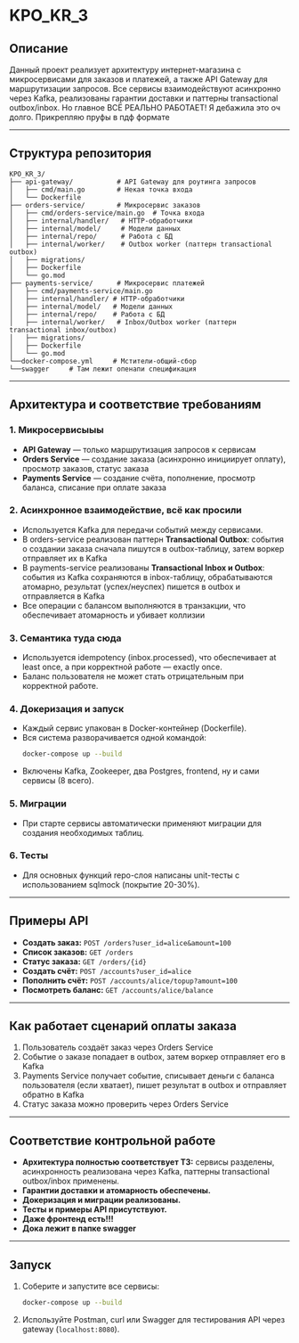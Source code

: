 # KPO_KR_3 

## Описание

Данный проект реализует архитектуру интернет-магазина с микросервисами для заказов и платежей, а также API Gateway для маршрутизации запросов. Все сервисы взаимодействуют асинхронно через Kafka, реализованы гарантии доставки и паттерны transactional outbox/inbox. Но главное ВСЁ РЕАЛЬНО РАБОТАЕТ! Я дебажила это оч долго. Прикрепляю пруфы в пдф формате

---

## Структура репозитория

```
KPO_KR_3/
├── api-gateway/           # API Gateway для роутинга запросов
│   ├── cmd/main.go        # Некая точка входа
│   └── Dockerfile         
├── orders-service/        # Микросервис заказов
│   ├── cmd/orders-service/main.go  # Точка входа
│   ├── internal/handler/   # HTTP-обработчики
│   ├── internal/model/     # Модели данных
│   ├── internal/repo/      # Работа с БД
│   ├── internal/worker/    # Outbox worker (паттерн transactional outbox)
│   ├── migrations/        
│   ├── Dockerfile         
│   └── go.mod             
├── payments-service/      # Микросервис платежей
│   ├── cmd/payments-service/main.go
│   ├── internal/handler/ # HTTP-обработчики
│   ├── internal/model/   # Модели данных
│   ├── internal/repo/    # Работа с БД
│   ├── internal/worker/   # Inbox/Outbox worker (паттерн transactional inbox/outbox)
│   ├── migrations/        
│   ├── Dockerfile         
│   └── go.mod             
└──docker-compose.yml     # Мстители-общий-сбор
└──swagger     # Там лежит опенапи спецификация
```

---

## Архитектура и соответствие требованиям

### 1. Микросервисыыы
- **API Gateway** — только маршрутизация запросов к сервисам
- **Orders Service** — создание заказа (асинхронно инициирует оплату), просмотр заказов, статус заказа
- **Payments Service** — создание счёта, пополнение, просмотр баланса, списание при оплате заказа

### 2. Асинхронное взаимодействие, всё как просили
- Используется Kafka для передачи событий между сервисами.
- В orders-service реализован паттерн **Transactional Outbox**: события о создании заказа сначала пишутся в outbox-таблицу, затем воркер отправляет их в Kafka
- В payments-service реализованы **Transactional Inbox и Outbox**: события из Kafka сохраняются в inbox-таблицу, обрабатываются атомарно, результат (успех/неуспех) пишется в outbox и отправляется в Kafka
- Все операции с балансом выполняются в транзакции, что обеспечивает атомарность и убивает коллизии

### 3. Семантика туда сюда
- Используется idempotency (inbox.processed), что обеспечивает at least once, а при корректной работе — exactly once.
- Баланс пользователя не может стать отрицательным при корректной работе.

### 4. Докеризация и запуск
- Каждый сервис упакован в Docker-контейнер (Dockerfile).
- Вся система разворачивается одной командой:
  ```sh
  docker-compose up --build
  ```
- Включены Kafka, Zookeeper, два Postgres, frontend, ну и сами сервисы (8 всего).

### 5. Миграции
- При старте сервисы автоматически применяют миграции для создания необходимых таблиц.

### 6. Тесты
- Для основных функций repo-слоя написаны unit-тесты с использованием sqlmock (покрытие 20-30%).

---

## Примеры API

- **Создать заказ:**
  `POST /orders?user_id=alice&amount=100`
- **Список заказов:**
  `GET /orders`
- **Статус заказа:**
  `GET /orders/{id}`
- **Создать счёт:**
  `POST /accounts?user_id=alice`
- **Пополнить счёт:**
  `POST /accounts/alice/topup?amount=100`
- **Посмотреть баланс:**
  `GET /accounts/alice/balance`

---

## Как работает сценарий оплаты заказа
1. Пользователь создаёт заказ через Orders Service
2. Событие о заказе попадает в outbox, затем воркер отправляет его в Kafka
3. Payments Service получает событие, списывает деньги с баланса пользователя (если хватает), пишет результат в outbox и отправляет обратно в Kafka
4. Статус заказа можно проверить через Orders Service

---

## Соответствие контрольной работе
- **Архитектура полностью соответствует ТЗ:** сервисы разделены, асинхронность реализована через Kafka, паттерны transactional outbox/inbox применены.
- **Гарантии доставки и атомарность обеспечены.**
- **Докеризация и миграции реализованы.**
- **Тесты и примеры API присутствуют.**
- **Даже фронтенд есть!!!**
- **Дока лежит в папке swagger**

---

## Запуск

1. Соберите и запустите все сервисы:
   ```sh
   docker-compose up --build
   ```
2. Используйте Postman, curl или Swagger для тестирования API через gateway (`localhost:8080`).

